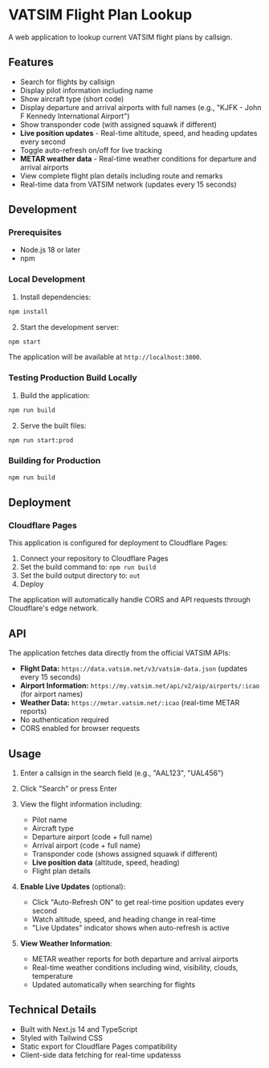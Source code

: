 # VATSIM Flight Plan Lookup

A web application to lookup current VATSIM flight plans by callsign.

## Features

- Search for flights by callsign
- Display pilot information including name
- Show aircraft type (short code)
- Display departure and arrival airports with full names (e.g., "KJFK - John F Kennedy International Airport")
- Show transponder code (with assigned squawk if different)
- **Live position updates** - Real-time altitude, speed, and heading updates every second
- Toggle auto-refresh on/off for live tracking
- **METAR weather data** - Real-time weather conditions for departure and arrival airports
- View complete flight plan details including route and remarks
- Real-time data from VATSIM network (updates every 15 seconds)

## Development

### Prerequisites

- Node.js 18 or later
- npm

### Local Development

1. Install dependencies:
```bash
npm install
```

2. Start the development server:
```bash
npm start
```

The application will be available at `http://localhost:3000`.

### Testing Production Build Locally

1. Build the application:
```bash
npm run build
```

2. Serve the built files:
```bash
npm run start:prod
```

### Building for Production

```bash
npm run build
```

## Deployment

### Cloudflare Pages

This application is configured for deployment to Cloudflare Pages:

1. Connect your repository to Cloudflare Pages
2. Set the build command to: `npm run build`
3. Set the build output directory to: `out`
4. Deploy

The application will automatically handle CORS and API requests through Cloudflare's edge network.

## API

The application fetches data directly from the official VATSIM APIs:
- **Flight Data:** `https://data.vatsim.net/v3/vatsim-data.json` (updates every 15 seconds)
- **Airport Information:** `https://my.vatsim.net/api/v2/aip/airports/:icao` (for airport names)
- **Weather Data:** `https://metar.vatsim.net/:icao` (real-time METAR reports)
- No authentication required
- CORS enabled for browser requests

## Usage

1. Enter a callsign in the search field (e.g., "AAL123", "UAL456")
2. Click "Search" or press Enter
3. View the flight information including:
   - Pilot name
   - Aircraft type
   - Departure airport (code + full name)
   - Arrival airport (code + full name)
   - Transponder code (shows assigned squawk if different)
   - **Live position data** (altitude, speed, heading)
   - Flight plan details

4. **Enable Live Updates** (optional):
   - Click "Auto-Refresh ON" to get real-time position updates every second
   - Watch altitude, speed, and heading change in real-time
   - "Live Updates" indicator shows when auto-refresh is active

5. **View Weather Information**:
   - METAR weather reports for both departure and arrival airports
   - Real-time weather conditions including wind, visibility, clouds, temperature
   - Updated automatically when searching for flights

## Technical Details

- Built with Next.js 14 and TypeScript
- Styled with Tailwind CSS
- Static export for Cloudflare Pages compatibility
- Client-side data fetching for real-time updatesss